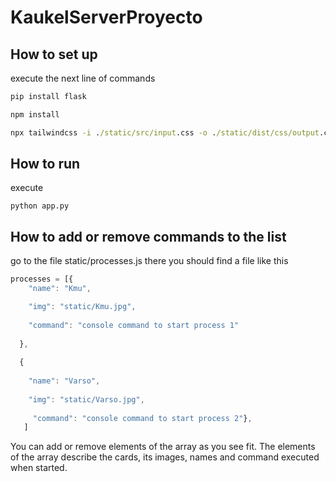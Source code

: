 # KaukelServerProyecto

## How to set up
execute the next line of commands
```cmd
pip install flask

npm install

npx tailwindcss -i ./static/src/input.css -o ./static/dist/css/output.css --watch
```
## How to run
execute
```
python app.py
```
## How to add or remove commands to the list
go to the file static/processes.js
there you should find a file like this

```js
processes = [{
    "name": "Kmu",

    "img": "static/Kmu.jpg",
    
    "command": "console command to start process 1"
  
  },
  
  {
  
    "name": "Varso",
  
    "img": "static/Varso.jpg",
    
     "command": "console command to start process 2"},
   ]
```

You can add or remove elements of the array as you see fit.
The elements of the array describe the cards, its images, names and command executed when started.
